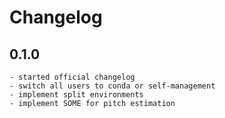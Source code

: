 # Changelog

## 0.1.0
	- started official changelog
	- switch all users to conda or self-management
 	- implement split environments
	- implement SOME for pitch estimation
